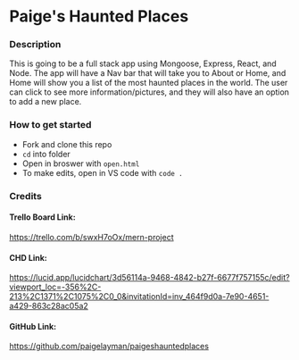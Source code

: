 # Paige's Haunted Places

### Description

This is going to be a full stack app using Mongoose, Express, React, and Node. The app will have a Nav bar that will take you to About or Home, and Home will show you a list of the most haunted places in the world. The user can click to see more information/pictures, and they will also have an option to add a new place.

### How to get started

- Fork and clone this repo
- `cd` into folder
- Open in broswer with `open.html`
- To make edits, open in VS code with `code .`

### Credits

#### Trello Board Link:

https://trello.com/b/swxH7oOx/mern-project

#### CHD Link:

https://lucid.app/lucidchart/3d56114a-9468-4842-b27f-6677f757155c/edit?viewport_loc=-356%2C-213%2C1371%2C1075%2C0_0&invitationId=inv_464f9d0a-7e90-4651-a429-863c28ac05a2

#### GitHub Link:

https://github.com/paigelayman/paigeshauntedplaces
